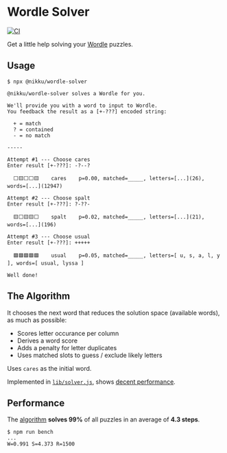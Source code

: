 # Wordle Solver

[![CI](https://github.com/nikku/wordle-solver/actions/workflows/CI.yml/badge.svg)](https://github.com/nikku/wordle-solver/actions/workflows/CI.yml)

Get a little help solving your [Wordle](https://www.nytimes.com/games/wordle/index.html) puzzles. 


## Usage

```
$ npx @nikku/wordle-solver

@nikku/wordle-solver solves a Wordle for you.

We'll provide you with a word to input to Wordle.
You feedback the result as a [+-???] encoded string:

  + = match
  ? = contained
  - = no match

-----

Attempt #1 --- Choose cares
Enter result [+-???]: -?--?

  ⬜🟨⬜⬜🟨    cares    p=0.00, matched=_____, letters=[...](26), words=[...](12947)

Attempt #2 --- Choose spalt
Enter result [+-???]: ?-??-

  🟨⬜🟨🟨⬜    spalt    p=0.02, matched=_____, letters=[...](21), words=[...](196)

Attempt #3 --- Choose usual
Enter result [+-???]: +++++

  🟩🟩🟩🟩🟩    usual    p=0.05, matched=_____, letters=[ u, s, a, l, y ], words=[ usual, lyssa ]

Well done!
```


## The Algorithm<a name="algorithm"></a>

It chooses the next word that reduces the solution space (available words), as much as possible:

* Scores letter occurance per column
* Derives a word score
* Adds a penalty for letter duplicates 
* Uses matched slots to guess / exclude likely letters

Uses `cares` as the initial word.

Implemented in [`lib/solver.js`](./lib/solver.js), shows [decent performance](#performance).


## Performance

The [algorithm](#algorithm) __solves 99%__ of all puzzles in an average of __4.3 steps__.

```
$ npm run bench
...
W=0.991 S=4.373 R=1500
```